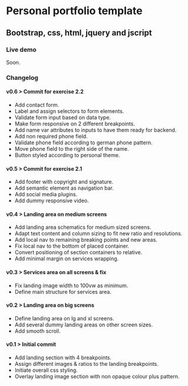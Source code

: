 # Personal portfolio template
## Bootstrap, css, html, jquery and jscript

### Live demo
Soon.

### Changelog

#### v0.6 > Commit for exercise 2.2
- Add contact form.
- Label and assign selectors to form elements.
- Validate form input based on data type.
- Make form responsive on 2 different breakpoints.
- Add name var attributes to inputs to have them ready for backend.
- Add non required phone field.
- Validate phone field according to german phone pattern.
- Move phone field to the right side of the name.
- Button styled according to personal theme.


#### v0.5 > Commit for exercise 2.1
- Add footer with copyright and signature.
- Add semantic element as navigation bar.
- Add social media plugins.
- Add dummy responsive video.

#### v0.4 > Landing area on medium screens
- Add landing area schematics for medium sized screens.
- Adapt text content and column sizing to fit new ratio and resolutions.
- Add local nav to remaining breaking points and new areas.
- Fix local nav to the bottom of placed container.
- Convert positioning of section containers to relative.
- Add minimal margin on services wrapping.

#### v0.3 > Services area on all screens & fix
- Fix landing image width to 100vw as minimum.
- Define main structure for services area.

#### v0.2 > Landing area on big screens
- Define landing area on lg and xl screens.
- Add several dummy landing areas on other screen sizes.
- Add smooth scroll.

#### v0.1 > Initial commit
- Add landing section with 4 breakpoints.
- Assign different images & ratios to the landing breakpoints.
- Initiate overall css styling.
- Overlay landing image section with non opaque colour plus pattern.
